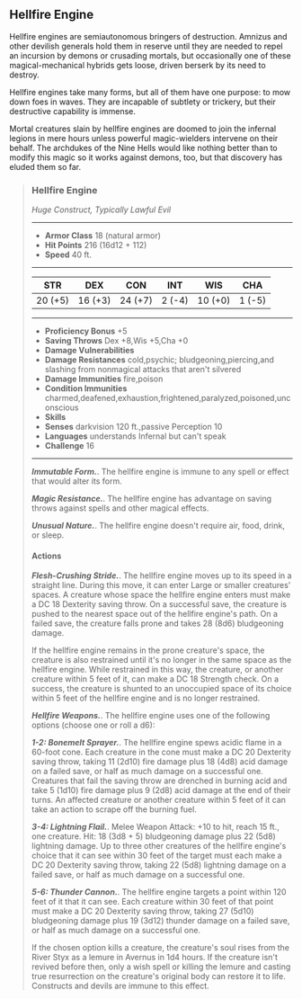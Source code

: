## Hellfire Engine
Hellfire engines are semiautonomous bringers of destruction. Amnizus and other devilish generals hold them in reserve until they are needed to repel an incursion by demons or crusading mortals, but occasionally one of these magical-mechanical hybrids gets loose, driven berserk by its need to destroy.

Hellfire engines take many forms, but all of them have one purpose: to mow down foes in waves. They are incapable of subtlety or trickery, but their destructive capability is immense.

Mortal creatures slain by hellfire engines are doomed to join the infernal legions in mere hours unless powerful magic-wielders intervene on their behalf. The archdukes of the Nine Hells would like nothing better than to modify this magic so it works against demons, too, but that discovery has eluded them so far.

>### Hellfire Engine
>*Huge Construct, Typically Lawful Evil*
>___
>- **Armor Class** 18 (natural armor)
>- **Hit Points** 216 (16d12 + 112)
>- **Speed** 40 ft.
>___
>|**STR**|**DEX**|**CON**|**INT**|**WIS**|**CHA**|
>|:---:|:---:|:---:|:---:|:---:|:---:|
>|20 (+5)|16 (+3)|24 (+7)|2 (-4)|10 (+0)|1 (-5)|
>
>___
>- **Proficiency Bonus** +5
>- **Saving Throws** Dex +8,Wis +5,Cha +0
>- **Damage Vulnerabilities** 
>- **Damage Resistances** cold,psychic; bludgeoning,piercing,and slashing from nonmagical attacks that aren't silvered
>- **Damage Immunities** fire,poison
>- **Condition Immunities** charmed,deafened,exhaustion,frightened,paralyzed,poisoned,unconscious
>- **Skills** 
>- **Senses** darkvision 120 ft.,passive Perception 10
>- **Languages** understands Infernal but can't speak
>- **Challenge** 16
>___
>***Immutable Form.***. The hellfire engine is immune to any spell or effect that would alter its form.
>
>***Magic Resistance.***. The hellfire engine has advantage on saving throws against spells and other magical effects.
>
>***Unusual Nature.***. The hellfire engine doesn't require air, food, drink, or sleep.
>
>#### Actions
>***Flesh-Crushing Stride.***. The hellfire engine moves up to its speed in a straight line. During this move, it can enter Large or smaller creatures' spaces. A creature whose space the hellfire engine enters must make a DC 18 Dexterity saving throw. On a successful save, the creature is pushed to the nearest space out of the hellfire engine's path. On a failed save, the creature falls prone and takes 28 (8d6) bludgeoning damage.
>
>If the hellfire engine remains in the prone creature's space, the creature is also restrained until it's no longer in the same space as the hellfire engine. While restrained in this way, the creature, or another creature within 5 feet of it, can make a DC 18 Strength check. On a success, the creature is shunted to an unoccupied space of its choice within 5 feet of the hellfire engine and is no longer restrained.
>
>***Hellfire Weapons.***. The hellfire engine uses one of the following options (choose one or roll a d6):
>
>***1-2: Bonemelt Sprayer.***. The hellfire engine spews acidic flame in a 60-foot cone. Each creature in the cone must make a DC 20 Dexterity saving throw, taking 11 (2d10) fire damage plus 18 (4d8) acid damage on a failed save, or half as much damage on a successful one. Creatures that fail the saving throw are drenched in burning acid and take 5 (1d10) fire damage plus 9 (2d8) acid damage at the end of their turns. An affected creature or another creature within 5 feet of it can take an action to scrape off the burning fuel.
>
>***3-4: Lightning Flail.***. Melee Weapon Attack: +10 to hit, reach 15 ft., one creature. Hit: 18 (3d8 + 5) bludgeoning damage plus 22 (5d8) lightning damage. Up to three other creatures of the hellfire engine's choice that it can see within 30 feet of the target must each make a DC 20 Dexterity saving throw, taking 22 (5d8) lightning damage on a failed save, or half as much damage on a successful one.
>
>***5-6: Thunder Cannon.***. The hellfire engine targets a point within 120 feet of it that it can see. Each creature within 30 feet of that point must make a DC 20 Dexterity saving throw, taking 27 (5d10) bludgeoning damage plus 19 (3d12) thunder damage on a failed save, or half as much damage on a successful one.
>
>If the chosen option kills a creature, the creature's soul rises from the River Styx as a lemure in Avernus in 1d4 hours. If the creature isn't revived before then, only a wish spell or killing the lemure and casting true resurrection on the creature's original body can restore it to life. Constructs and devils are immune to this effect.
>
